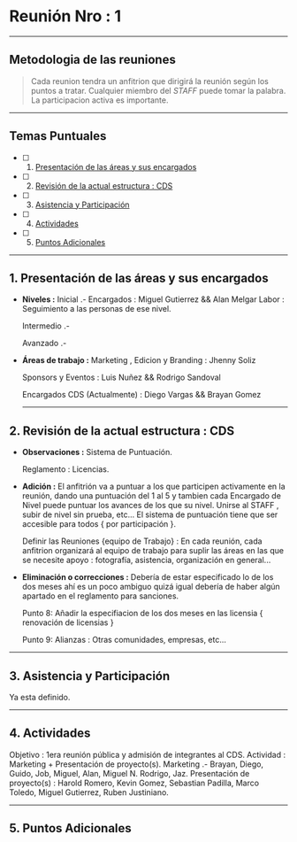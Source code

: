 
# Reunión Nro : 1

---

## Metodologia de las reuniones

> Cada reunion tendra un anfitrion que dirigirá la reunión según los puntos a tratar. Cualquier miembro del _STAFF_ puede tomar la palabra. La participacion activa es importante.

---

## Temas Puntuales

- [ ] 1. [Presentación de las áreas y sus encargados](#1-presentación-de-las-áreas-y-sus-encargados)
- [ ] 2. [Revisión de la actual estructura : CDS](#2-revisión-de-la-actual-estructura--cds)
- [ ] 3. [Asistencia y Participación](#3-asistencia-y-participación)
- [ ] 4. [Actividades](#4-actividades)
- [ ] 5. [Puntos Adicionales](#5-puntos-adicionales)

---

## 1. Presentación de las áreas y sus encargados

- **Niveles :**
  Inicial .-
  Encargados : Miguel Gutierrez && Alan Melgar
  Labor : Seguimiento a las personas de ese nivel.

  Intermedio .-

  Avanzado .-

- **Áreas de trabajo :**
  Marketing , Edicion y Branding : Jhenny Soliz

  Sponsors y Eventos : Luis Nuñez && Rodrigo Sandoval

  Encargados CDS (Actualmente) : Diego Vargas && Brayan Gomez

  ---

## 2. Revisión de la actual estructura : CDS

- **Observaciones :**
  Sistema de Puntuación.

  Reglamento : Licencias.

- **Adición :**
  El anfitrión va a puntuar a los que participen activamente en la reunión, dando una puntuación del 1 al 5 y tambien cada Encargado de Nivel puede puntuar los avances de los que su nivel.
  Unirse al STAFF , subir de nivel sin prueba, etc...
  El sistema de puntuación tiene que ser accesible para todos { por participación }.

  Definir las Reuniones {equipo de Trabajo} : En cada reunión, cada anfitrion organizará al equipo de trabajo para suplir las áreas en las que se necesite apoyo : fotografía, asistencia, organización en general...

- **Eliminación o correcciones :**
  Debería de estar especificado lo de los dos meses ahí es un poco ambiguo quizá igual debería de haber algún apartado en el reglamento para sanciones.

  Punto 8: Añadir la especifiacion de los dos meses en las licensia { renovación de licensias }

  Punto 9: Alianzas : Otras comunidades, empresas, etc...

---

## 3. Asistencia y Participación

Ya esta definido.

---

## 4. Actividades

Objetivo : 1era reunión pública y admisión de integrantes al CDS.
Actividad : Marketing + Presentación de proyecto(s).
Marketing .- Brayan, Diego, Guido, Job, Miguel, Alan, Miguel N. Rodrigo, Jaz.
Presentación de proyecto(s) : Harold Romero, Kevin Gomez, Sebastian Padilla, Marco Toledo, Miguel Gutierrez, Ruben Justiniano.

---

## 5. Puntos Adicionales
